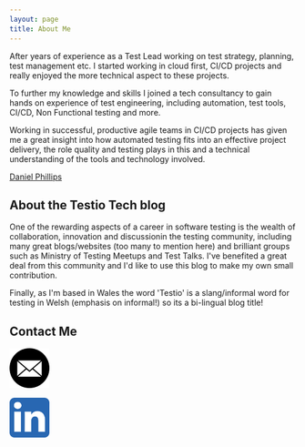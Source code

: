 ```yaml
---
layout: page
title: About Me
---
```


After years of experience as a Test Lead working on test strategy, planning, test management etc. I started working in cloud first, CI/CD projects and really enjoyed the more technical aspect to these projects.

To further my knowledge and skills I joined a tech consultancy to gain hands on experience of test engineering, including automation, test tools, CI/CD, Non Functional testing and more.

Working in successful, productive agile teams in CI/CD projects has given me a great insight into how automated testing fits into an effective project delivery, the role quality and testing plays in this and a technical understanding of the tools and technology involved.

<script src="https://platform.linkedin.com/badges/js/profile.js" async defer type="text/javascript"></script>

<div class="badge-base LI-profile-badge" data-locale="en_US" data-size="medium" data-theme="dark" data-type="VERTICAL" data-vanity="daniel-phillips-ba99161b8" data-version="v1"><a class="badge-base__link LI-simple-link" href="https://uk.linkedin.com/in/daniel-phillips-ba99161b8?trk=profile-badge">Daniel Phillips</a></div>

## About the Testio Tech blog

One of the rewarding aspects of a career in software testing is the wealth of collaboration, innovation and discussionin the testing community, including many great blogs/websites (too many to mention here) and brilliant groups such as Ministry of Testing Meetups and Test Talks. I've benefited a great deal from this community and I'd like to use this blog to make my own small contribution.

Finally, as I'm based in Wales the word 'Testio' is a slang/informal word for testing in Welsh (emphasis on informal!) so its a bi-lingual blog title!

## Contact Me


<a href="mailto:ebost2004@yahoo.co.uk"><img src="/images/email2.webp"  alt="email2" width="70" height="70"></a>

<a href="www.linkedin.com/in/daniel-phillips-ba99161b8"><img src="/images/linkedin3.webp"  alt="LI icon - small" width="70" height="70"></a>
